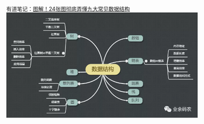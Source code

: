 <!--
 * @Date        : 2020-11-08 15:37:39
 * @LastEditors : anlzou
 * @Github      : https://github.com/anlzou
 * @LastEditTime: 2020-11-08 15:44:09
 * @FilePath    : \data-structure\chapters\chapter01-introduction\nine-data-structure-diagrams.md
 * @Describe    : 
-->

有道笔记：[图解！24张图彻底弄懂九大常见数据结构](http://note.youdao.com/noteshare?id=0ad0b6aee579bd08cb9d46a007d24a9a&sub=A4D223A7CB9143939BE1AC3682922744)
![](../../public/img/datastruct-tree.png)